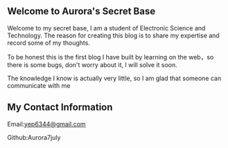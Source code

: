 ## Welcome to Aurora's Secret Base

Welcome to my secret base, I am a student of Electronic Science and Technology. The reason for creating this blog is to share my expertise and record some of my thoughts.

To be honest this is the first blog I have built by learning on the web，so there is some bugs, don't worry about it, I will solve it soon.

The knowledge I know is actually very little, so I am glad that someone can communicate with me

## My Contact Information

Email:yep6344@gmail.com

Github:Aurora7july
